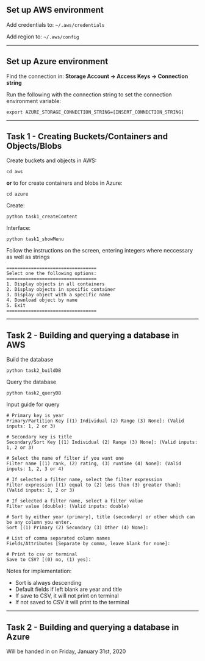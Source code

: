 ## Set up AWS environment

Add credentials to:
`~/.aws/credentials`

Add region to:
`~/.aws/config`

---

## Set up Azure environment

Find the connection in: **Storage Account -> Access Keys -> Connection string**

Run the following with the connection string to set the connection environment variable:

```
export AZURE_STORAGE_CONNECTION_STRING=[INSERT_CONNECTION_STRING]
```

---

## Task 1 - Creating Buckets/Containers and Objects/Blobs

Create buckets and objects in AWS:

```
cd aws
```

**or** to for create containers and blobs in Azure:

```
cd azure
```

Create:

```
python task1_createContent
```

Interface:

```
python task1_showMenu
```

Follow the instructions on the screen, entering integers where neccessary as well as strings

```
=================================
Select one the following options:
=================================
1. Display objects in all containers
2. Display objects in specific container
3. Display object with a specific name
4. Download object by name
5. Exit
=================================
```

---

## Task 2 - Building and querying a database in AWS

Build the database

```
python task2_buildDB
```

Query the database

```
python task2_queryDB
```

Input guide for query

```
# Primary key is year
Primary/Partition Key [(1) Individual (2) Range (3) None]: (Valid inputs: 1, 2 or 3)

# Secondary key is title
Secondary/Sort Key [(1) Individual (2) Range (3) None]: (Valid inputs: 1, 2 or 3)

# Select the name of filter if you want one
Filter name [(1) rank, (2) rating, (3) runtime (4) None]: (Valid inputs: 1, 2, 3 or 4)

# If selected a filter name, select the filter expression
Filter expression [(1) equal to (2) less than (3) greater than]: (Valid inputs: 1, 2 or 3)

# If selected a filter name, select a filter value
Filter value (double): (Valid inputs: double)

# Sort by either year (primary), title (secondary) or other which can be any column you enter.
Sort [(1) Primary (2) Secondary (3) Other (4) None]:

# List of comma separated column names
Fields/Attributes [Separate by comma, leave blank for none]:

# Print to csv or terminal
Save to CSV? [(0) no, (1) yes]:
```

Notes for implementation:

- Sort is always descending
- Default fields if left blank are year and title
- If save to CSV, it will not print on terminal
- If not saved to CSV it will print to the terminal

---

## Task 2 - Building and querying a database in Azure

Will be handed in on Friday, January 31st, 2020
